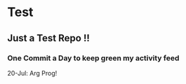 # Test
## Just a Test Repo !!
### One Commit a Day to keep green my activity feed 

20-Jul: Arg Prog!


